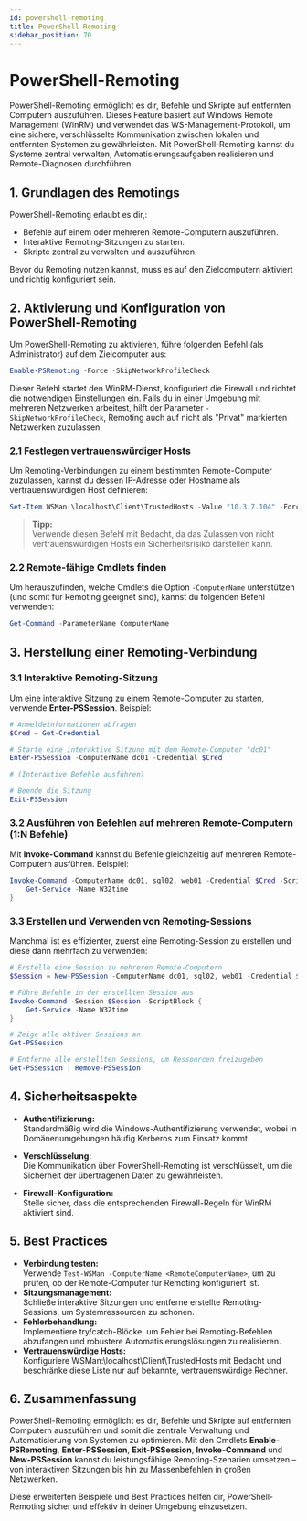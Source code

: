 ```yaml
---
id: powershell-remoting
title: PowerShell-Remoting
sidebar_position: 70
---
```


# PowerShell-Remoting

PowerShell-Remoting ermöglicht es dir, Befehle und Skripte auf entfernten Computern auszuführen. Dieses Feature basiert auf Windows Remote Management (WinRM) und verwendet das WS-Management-Protokoll, um eine sichere, verschlüsselte Kommunikation zwischen lokalen und entfernten Systemen zu gewährleisten. Mit PowerShell-Remoting kannst du Systeme zentral verwalten, Automatisierungsaufgaben realisieren und Remote-Diagnosen durchführen.


## 1. Grundlagen des Remotings

PowerShell-Remoting erlaubt es dir,:
- Befehle auf einem oder mehreren Remote-Computern auszuführen.
- Interaktive Remoting-Sitzungen zu starten.
- Skripte zentral zu verwalten und auszuführen.

Bevor du Remoting nutzen kannst, muss es auf den Zielcomputern aktiviert und richtig konfiguriert sein.

## 2. Aktivierung und Konfiguration von PowerShell-Remoting

Um PowerShell-Remoting zu aktivieren, führe folgenden Befehl (als Administrator) auf dem Zielcomputer aus:

```powershell
Enable-PSRemoting -Force -SkipNetworkProfileCheck
```

Dieser Befehl startet den WinRM-Dienst, konfiguriert die Firewall und richtet die notwendigen Einstellungen ein. Falls du in einer Umgebung mit mehreren Netzwerken arbeitest, hilft der Parameter `-SkipNetworkProfileCheck`, Remoting auch auf nicht als "Privat" markierten Netzwerken zuzulassen.

### 2.1 Festlegen vertrauenswürdiger Hosts

Um Remoting-Verbindungen zu einem bestimmten Remote-Computer zuzulassen, kannst du dessen IP-Adresse oder Hostname als vertrauenswürdigen Host definieren:

```powershell
Set-Item WSMan:\localhost\Client\TrustedHosts -Value "10.3.7.104" -Force
```

> **Tipp:**  
> Verwende diesen Befehl mit Bedacht, da das Zulassen von nicht vertrauenswürdigen Hosts ein Sicherheitsrisiko darstellen kann.

### 2.2 Remote-fähige Cmdlets finden

Um herauszufinden, welche Cmdlets die Option `-ComputerName` unterstützen (und somit für Remoting geeignet sind), kannst du folgenden Befehl verwenden:

```powershell
Get-Command -ParameterName ComputerName
```

## 3. Herstellung einer Remoting-Verbindung

### 3.1 Interaktive Remoting-Sitzung

Um eine interaktive Sitzung zu einem Remote-Computer zu starten, verwende **Enter-PSSession**. Beispiel:

```powershell
# Anmeldeinformationen abfragen
$Cred = Get-Credential

# Starte eine interaktive Sitzung mit dem Remote-Computer "dc01"
Enter-PSSession -ComputerName dc01 -Credential $Cred

# (Interaktive Befehle ausführen)

# Beende die Sitzung
Exit-PSSession
```

### 3.2 Ausführen von Befehlen auf mehreren Remote-Computern (1:N Befehle)

Mit **Invoke-Command** kannst du Befehle gleichzeitig auf mehreren Remote-Computern ausführen. Beispiel:

```powershell
Invoke-Command -ComputerName dc01, sql02, web01 -Credential $Cred -ScriptBlock {
    Get-Service -Name W32time
}
```

### 3.3 Erstellen und Verwenden von Remoting-Sessions

Manchmal ist es effizienter, zuerst eine Remoting-Session zu erstellen und diese dann mehrfach zu verwenden:

```powershell
# Erstelle eine Session zu mehreren Remote-Computern
$Session = New-PSSession -ComputerName dc01, sql02, web01 -Credential $Cred

# Führe Befehle in der erstellten Session aus
Invoke-Command -Session $Session -ScriptBlock {
    Get-Service -Name W32time
}

# Zeige alle aktiven Sessions an
Get-PSSession

# Entferne alle erstellten Sessions, um Ressourcen freizugeben
Get-PSSession | Remove-PSSession
```

## 4. Sicherheitsaspekte

- **Authentifizierung:**  
  Standardmäßig wird die Windows-Authentifizierung verwendet, wobei in Domänenumgebungen häufig Kerberos zum Einsatz kommt.
  
- **Verschlüsselung:**  
  Die Kommunikation über PowerShell-Remoting ist verschlüsselt, um die Sicherheit der übertragenen Daten zu gewährleisten.
  
- **Firewall-Konfiguration:**  
  Stelle sicher, dass die entsprechenden Firewall-Regeln für WinRM aktiviert sind.

## 5. Best Practices

- **Verbindung testen:**  
  Verwende `Test-WSMan -ComputerName <RemoteComputerName>`, um zu prüfen, ob der Remote-Computer für Remoting konfiguriert ist.
- **Sitzungsmanagement:**  
  Schließe interaktive Sitzungen und entferne erstellte Remoting-Sessions, um Systemressourcen zu schonen.
- **Fehlerbehandlung:**  
  Implementiere try/catch-Blöcke, um Fehler bei Remoting-Befehlen abzufangen und robustere Automatisierungslösungen zu realisieren.
- **Vertrauenswürdige Hosts:**  
  Konfiguriere WSMan:\localhost\Client\TrustedHosts mit Bedacht und beschränke diese Liste nur auf bekannte, vertrauenswürdige Rechner.

## 6. Zusammenfassung

PowerShell-Remoting ermöglicht es dir, Befehle und Skripte auf entfernten Computern auszuführen und somit die zentrale Verwaltung und Automatisierung von Systemen zu optimieren. Mit den Cmdlets **Enable-PSRemoting**, **Enter-PSSession**, **Exit-PSSession**, **Invoke-Command** und **New-PSSession** kannst du leistungsfähige Remoting-Szenarien umsetzen – von interaktiven Sitzungen bis hin zu Massenbefehlen in großen Netzwerken.

Diese erweiterten Beispiele und Best Practices helfen dir, PowerShell-Remoting sicher und effektiv in deiner Umgebung einzusetzen.

